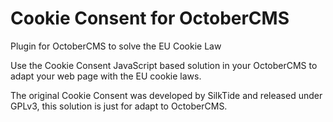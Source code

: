 # Cookie Consent for OctoberCMS
Plugin for OctoberCMS to solve the EU Cookie Law

Use the Cookie Consent JavaScript based solution in your OctoberCMS to adapt your web page with the EU cookie laws.

The original Cookie Consent was developed by SilkTide and released under GPLv3, this solution is just for adapt to OctoberCMS.

